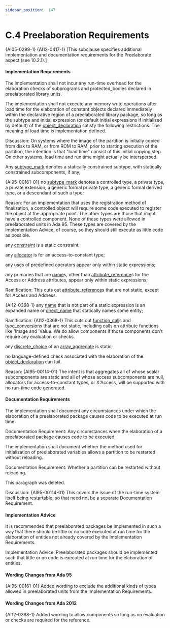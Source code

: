 ```yaml
---
sidebar_position:  147
---
```


# C.4  Preelaboration Requirements

{AI05-0299-1} {AI12-0417-1} [This subclause specifies additional implementation and documentation requirements for the Preelaborate aspect (see 10.2.1).] 


#### Implementation Requirements

The implementation shall not incur any run-time overhead for the elaboration checks of subprograms and protected_bodies declared in preelaborated library units. 

The implementation shall not execute any memory write operations after load time for the elaboration of constant objects declared immediately within the declarative region of a preelaborated library package, so long as the subtype and initial expression (or default initial expressions if initialized by default) of the [object_declaration](./AA-3.3#S0032) satisfy the following restrictions. The meaning of load time is implementation defined. 

Discussion: On systems where the image of the partition is initially copied from disk to RAM, or from ROM to RAM, prior to starting execution of the partition, the intention is that "load time" consist of this initial copying step. On other systems, load time and run time might actually be interspersed. 

Any [subtype_mark](./AA-3.2#S0028) denotes a statically constrained subtype, with statically constrained subcomponents, if any;

{AI95-00161-01} no [subtype_mark](./AA-3.2#S0028) denotes a controlled type, a private type, a private extension, a generic formal private type, a generic formal derived type, or a descendant of such a type;

Reason: For an implementation that uses the registration method of finalization, a controlled object will require some code executed to register the object at the appropriate point. The other types are those that might have a controlled component. None of these types were allowed in preelaborated units in Ada 95. These types are covered by the Implementation Advice, of course, so they should still execute as little code as possible. 

any [constraint](./AA-3.2#S0029) is a static constraint;

any [allocator](./AA-4.8#S0164) is for an access-to-constant type;

any uses of predefined operators appear only within static expressions;

any primaries that are [name](./AA-4.1#S0091)s, other than [attribute_reference](./AA-4.1#S0100)s for the Access or Address attributes, appear only within static expressions; 

Ramification: This cuts out [attribute_reference](./AA-4.1#S0100)s that are not static, except for Access and Address. 

{AI12-0368-1} any [name](./AA-4.1#S0091) that is not part of a static expression is an expanded name or [direct_name](./AA-4.1#S0092) that statically names some entity; 

Ramification: {AI12-0368-1} This cuts out [function_call](./AA-6.4#S0218)s and [type_conversion](./AA-4.6#S0162)s that are not static, including calls on attribute functions like 'Image and 'Value. We do allow components if those components don't require any evaluation or checks. 

any [discrete_choice](./AA-3.8#S0074) of an [array_aggregate](./AA-4.3#S0113) is static;

no language-defined check associated with the elaboration of the [object_declaration](./AA-3.3#S0032) can fail. 

Reason: {AI95-00114-01} The intent is that aggregates all of whose scalar subcomponents are static and all of whose access subcomponents are null, allocators for access-to-constant types, or X'Access, will be supported with no run-time code generated. 


#### Documentation Requirements

The implementation shall document any circumstances under which the elaboration of a preelaborated package causes code to be executed at run time. 

Documentation Requirement: Any circumstances when the elaboration of a preelaborated package causes code to be executed.

The implementation shall document whether the method used for initialization of preelaborated variables allows a partition to be restarted without reloading. 

Documentation Requirement: Whether a partition can be restarted without reloading.

This paragraph was deleted.

Discussion: {AI95-00114-01} This covers the issue of the run-time system itself being restartable, so that need not be a separate Documentation Requirement. 


#### Implementation Advice

It is recommended that preelaborated packages be implemented in such a way that there should be little or no code executed at run time for the elaboration of entities not already covered by the Implementation Requirements.

Implementation Advice: Preelaborated packages should be implemented such that little or no code is executed at run time for the elaboration of entities.


#### Wording Changes from Ada 95

{AI95-00161-01} Added wording to exclude the additional kinds of types allowed in preelaborated units from the Implementation Requirements. 


#### Wording Changes from Ada 2012

{AI12-0368-1} Added wording to allow components so long as no evaluation or checks are required for the reference. 

